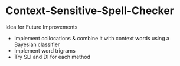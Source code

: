 # Context-Sensitive-Spell-Checker

Idea for Future Improvements
- Implement collocations & combine it with context words using a Bayesian
  classifier
- Implement word trigrams
- Try SLI and DI for each method